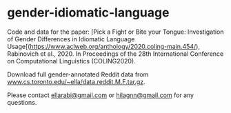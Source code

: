 # gender-idiomatic-language

Code and data for the paper: [Pick a Fight or Bite your Tongue: Investigation of Gender Differences in Idiomatic Language Usage[(https://www.aclweb.org/anthology/2020.coling-main.454/), Rabinovich et al., 2020. In Proceedings of the 28th International Conference on Computational Linguistics (COLING2020).

Download full gender-annotated Reddit data from www.cs.toronto.edu/~ella/data.reddit.M.F.tar.gz.

Please contact ellarabi@gmail.com or hilagnn@gmail.com for any questions.

